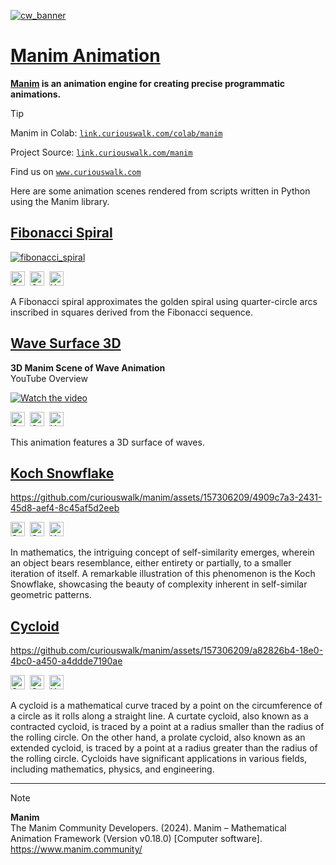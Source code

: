 [![cw_banner](https://github.com/curiouswalk/manim/assets/157306209/a20ef04c-9e8c-422f-97a7-27f78599dcd8)](https://www.curiouswalk.com)

# [Manim Animation](source)

**[Manim](https://www.manim.community/) is an animation engine for creating precise programmatic animations.**

> [!TIP]
> Manim in Colab: [`link.curiouswalk.com/colab/manim`](https://link.curiouswalk.com/colab/manim)
> 
> Project Source: [`link.curiouswalk.com/manim`](https://link.curiouswalk.com/manim)
> 
> Find us on [`www.curiouswalk.com`](https://www.curiouswalk.com)

Here are some animation scenes rendered from scripts written in Python using the Manim library.

## [Fibonacci Spiral](source/fibonacci_spiral)

[![fibonacci_spiral](https://github.com/curiouswalk/manim/assets/157306209/5344fc22-f79c-4cd8-9e54-bab2b31bf095)](https://github.com/curiouswalk/manim/tree/main/source/fibonacci_spiral)

<p><a href="https://github.com/curiouswalk/manim/tree/main/source/fibonacci_spiral">
            <img src="https://img.shields.io/badge/Source-link?style=plastic&logo=github&logoColor=white&labelColor=grey&color=green" height="23"
            alt="Source"></a>&nbsp;
<a href="https://colab.research.google.com/github/curiouswalk/manim/blob/main/source/fibonacci_spiral/fibonacci_spiral.ipynb">
            <img src="https://img.shields.io/badge/Colab-Colab?style=plastic&logo=googlecolab&labelColor=grey&color=blue" height="23"
            alt="Colab"></a>&nbsp;
<a href="https://youtu.be/G9noslOdvMQ">
            <img src="https://img.shields.io/badge/YouTube-link?style=plastic&logo=youtube&logoColor=red&labelColor=grey&color=red" height="23"
            alt="YouTube"></a>&nbsp;</p>

A Fibonacci spiral approximates the golden spiral using quarter-circle arcs inscribed in squares derived from the Fibonacci sequence.

## [Wave Surface 3D](source/wave_surface_3d)

**3D Manim Scene of Wave Animation**<br>
YouTube Overview

[![Watch the video](https://img.youtube.com/vi/x7mstFh2R3s/maxresdefault.jpg)](https://youtu.be/x7mstFh2R3s)

<p><a href="https://github.com/curiouswalk/manim/tree/main/source/wave_surface_3d">
            <img src="https://img.shields.io/badge/Source-link?style=plastic&logo=github&logoColor=white&labelColor=grey&color=green" height="23"
            alt="Source"></a>&nbsp;
<a href="https://colab.research.google.com/github/curiouswalk/manim/blob/main/source/wave_surface_3d/wave_surface_3d.ipynb">
            <img src="https://img.shields.io/badge/Colab-Colab?style=plastic&logo=googlecolab&labelColor=grey&color=blue" height="23"
            alt="Colab"></a>&nbsp;
<a href="https://youtu.be/x7mstFh2R3s">
            <img src="https://img.shields.io/badge/YouTube-link?style=plastic&logo=youtube&logoColor=red&labelColor=grey&color=red" height="23"
            alt="YouTube"></a>&nbsp;</p>

This animation features a 3D surface of waves.

## [Koch Snowflake](source/koch_snowflake)

https://github.com/curiouswalk/manim/assets/157306209/4909c7a3-2431-45d8-aef4-8c45af5d2eeb

<p><a href="https://github.com/curiouswalk/manim/tree/main/source/koch_snowflake">
            <img src="https://img.shields.io/badge/Source-link?style=plastic&logo=github&logoColor=white&labelColor=grey&color=green" height="23"
            alt="Source"></a>&nbsp;
<a href="https://colab.research.google.com/github/curiouswalk/manim/blob/main/source/koch_snowflake/koch_snowflake.ipynb">
            <img src="https://img.shields.io/badge/Colab-Colab?style=plastic&logo=googlecolab&labelColor=grey&color=blue" height="23"
            alt="Colab"></a>&nbsp;
<a href="https://youtu.be/LD-S-7ZHgmI">
            <img src="https://img.shields.io/badge/YouTube-link?style=plastic&logo=youtube&logoColor=red&labelColor=grey&color=red" height="23"
            alt="YouTube"></a>&nbsp;</p>

In mathematics, the intriguing concept of self-similarity emerges, wherein an object bears resemblance, either entirety or partially, to a smaller iteration of itself. A remarkable illustration of this phenomenon is the Koch Snowflake, showcasing the beauty of complexity inherent in self-similar geometric patterns.

## [Cycloid](source/cycloid)

https://github.com/curiouswalk/manim/assets/157306209/a82826b4-18e0-4bc0-a450-a4ddde7190ae

<p><a href="https://github.com/curiouswalk/manim/tree/main/source/cycloid">
            <img src="https://img.shields.io/badge/Source-link?style=plastic&logo=github&logoColor=white&labelColor=grey&color=green" height="23"
            alt="Source"></a>&nbsp;
<a href="https://colab.research.google.com/github/curiouswalk/manim/blob/main/source/cycloid/cycloid.ipynb">
            <img src="https://img.shields.io/badge/Colab-Colab?style=plastic&logo=googlecolab&labelColor=grey&color=blue" height="23"
            alt="Colab"></a>&nbsp;
<a href="https://youtu.be/-H7CzIGcQk4">
            <img src="https://img.shields.io/badge/YouTube-link?style=plastic&logo=youtube&logoColor=red&labelColor=grey&color=red" height="23"
            alt="YouTube"></a>&nbsp;</p>

A cycloid is a mathematical curve traced by a point on the circumference of a circle as it rolls along a straight line. A curtate cycloid, also known as a contracted cycloid, is traced by a point at a radius smaller than the radius of the rolling circle. On the other hand, a prolate cycloid, also known as an extended cycloid, is traced by a point at a radius greater than the radius of the rolling circle. Cycloids have significant applications in various fields, including mathematics, physics, and engineering.

-----

> [!NOTE]
> **Manim**<br>
> The Manim Community Developers. (2024). Manim – Mathematical Animation Framework (Version v0.18.0) [Computer software]. https://www.manim.community/
>
